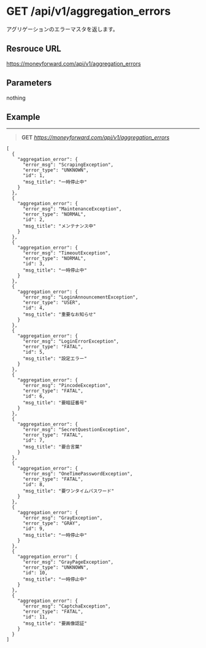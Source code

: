 # GET /api/v1/aggregation_errors

アグリゲーションのエラーマスタを返します。

## Resrouce URL
https://moneyforward.com/api/v1/aggregation_errors

## Parameters

nothing

## Example
*** 
> **GET** *https://moneyforward.com/api/v1/aggregation_errors*

    [
      {
        "aggregation_error": {
          "error_msg": "ScrapingException",
          "error_type": "UNKNOWN",
          "id": 1,
          "msg_title": "一時停止中"
        }
      },
      {
        "aggregation_error": {
          "error_msg": "MaintenanceException",
          "error_type": "NORMAL",
          "id": 2,
          "msg_title": "メンテナンス中"
        }
      },
      {
        "aggregation_error": {
          "error_msg": "TimeoutException",
          "error_type": "NORMAL",
          "id": 3,
          "msg_title": "一時停止中"
        }
      },
      {
        "aggregation_error": {
          "error_msg": "LoginAnnouncementException",
          "error_type": "USER",
          "id": 4,
          "msg_title": "重要なお知らせ"
        }
      },
      {
        "aggregation_error": {
          "error_msg": "LoginErrorException",
          "error_type": "FATAL",
          "id": 5,
          "msg_title": "設定エラー"
        }
      },
      {
        "aggregation_error": {
          "error_msg": "PincodeException",
          "error_type": "FATAL",
          "id": 6,
          "msg_title": "要暗証番号"
        }
      },
      {
        "aggregation_error": {
          "error_msg": "SecretQuestionException",
          "error_type": "FATAL",
          "id": 7,
          "msg_title": "要合言葉"
        }
      },
      {
        "aggregation_error": {
          "error_msg": "OneTimePasswordException",
          "error_type": "FATAL",
          "id": 8,
          "msg_title": "要ワンタイムパスワード"
        }
      },
      {
        "aggregation_error": {
          "error_msg": "GrayException",
          "error_type": "GRAY",
          "id": 9,
          "msg_title": "一時停止中"
        }
      },
      {
        "aggregation_error": {
          "error_msg": "GrayPageException",
          "error_type": "UNKNOWN",
          "id": 10,
          "msg_title": "一時停止中"
        }
      },
      {
        "aggregation_error": {
          "error_msg": "CaptchaException",
          "error_type": "FATAL",
          "id": 11,
          "msg_title": "要画像認証"
        }
      }
    ]
